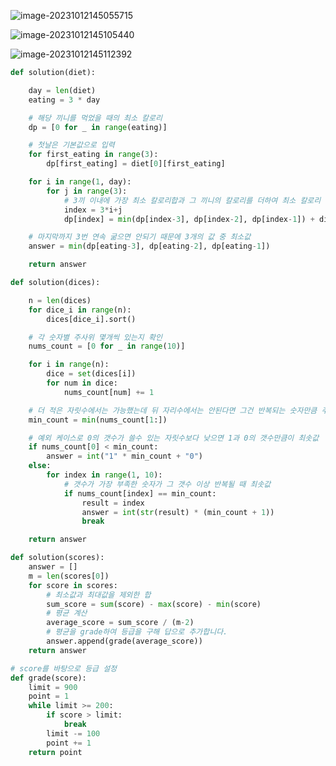 ![image-20231012145055715](C:/Users/yesdo/AppData/Roaming/Typora/typora-user-images/image-20231012145055715.png)

![image-20231012145105440](C:/Users/yesdo/AppData/Roaming/Typora/typora-user-images/image-20231012145105440.png)

![image-20231012145112392](C:/Users/yesdo/AppData/Roaming/Typora/typora-user-images/image-20231012145112392.png)

```python
def solution(diet):

    day = len(diet)
    eating = 3 * day

    # 해당 끼니를 먹었을 때의 최소 칼로리    
    dp = [0 for _ in range(eating)]

    # 첫날은 기본값으로 입력
    for first_eating in range(3):
        dp[first_eating] = diet[0][first_eating]

    for i in range(1, day):
        for j in range(3):
            # 3끼 이내에 가장 최소 칼로리합과 그 끼니의 칼로리를 더하여 최소 칼로리 경우 구함 
            index = 3*i+j
            dp[index] = min(dp[index-3], dp[index-2], dp[index-1]) + diet[i][j]

    # 마지막까지 3번 연속 굶으면 안되기 때문에 3개의 값 중 최소값
    answer = min(dp[eating-3], dp[eating-2], dp[eating-1])

    return answer
```

```python
def solution(dices):

    n = len(dices)
    for dice_i in range(n):
        dices[dice_i].sort()

    # 각 숫자별 주사위 몇개씩 있는지 확인
    nums_count = [0 for _ in range(10)]

    for i in range(n):
        dice = set(dices[i])
        for num in dice:
            nums_count[num] += 1

    # 더 적은 자릿수에서는 가능했는데 뒤 자리수에서는 안된다면 그건 반복되는 숫자만큼 주사위수가 안되기 때문
    min_count = min(nums_count[1:])

    # 예외 케이스로 0의 갯수가 쓸수 있는 자릿수보다 낮으면 1과 0의 갯수만큼이 최솟값
    if nums_count[0] < min_count:
        answer = int("1" * min_count + "0")
    else:    
        for index in range(1, 10):
            # 갯수가 가장 부족한 숫자가 그 갯수 이상 반복될 때 최솟값
            if nums_count[index] == min_count:
                result = index
                answer = int(str(result) * (min_count + 1))
                break

    return answer
```

```python
def solution(scores):
    answer = []
    m = len(scores[0])
    for score in scores:
        # 최소값과 최대값을 제외한 합
        sum_score = sum(score) - max(score) - min(score)
        # 평균 계산
        average_score = sum_score / (m-2)
        # 평균을 grade하여 등급을 구해 답으로 추가합니다.
        answer.append(grade(average_score))
    return answer

# score를 바탕으로 등급 설정
def grade(score):
    limit = 900
    point = 1
    while limit >= 200:
        if score > limit:
            break
        limit -= 100
        point += 1
    return point
```

